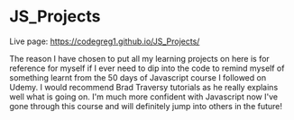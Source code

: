 # JS_Projects

Live page: https://codegreg1.github.io/JS_Projects/

The reason I have chosen to put all my learning projects on here is for reference for myself if I ever need to dip into the code to remind myself of something learnt from the 50 days of Javascript course I followed on Udemy. I would recommend Brad Traversy tutorials as he really explains well what is going on. 
I'm much more confident with Javascript now I've gone through this course and will definitely jump into others in the future! 
